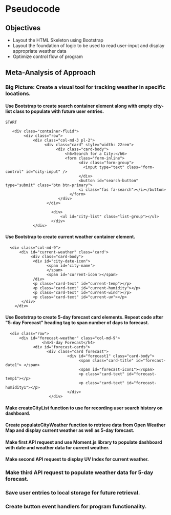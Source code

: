 # Pseudocode

## Objectives

- Layout the HTML Skeleton using Bootstrap
- Layout the foundation of logic to be used to read user-input and display appropriate weather data
- Optimize control flow of program

## Meta-Analysis of Approach

### Big Picture: Create a visual tool for tracking weather in specific locations. 

#### Use Bootstrap to create search container element along with empty city-list class to populate with future user entries.
```
START

   <div class="container-fluid">
        <div class="row">
            <div class="col-md-3 pl-2">
                 <div class="card" style="width: 22rem">
                      <div class="card-body">
                          <h6>Search for a City:</h6>
                          <form class="form-inline">
                                <div class="form-group">
                                  <input type="text" class="form-control" id="city-input" />
                                </div>
                                <button id="search-button" type="submit" class="btn btn-primary">
                                <i class="fas fa-search"></i></button>
                            </form>
                       </div>
                  </div>

                    <div>
                        <ul id="city-list" class="list-group"></ul>
                    </div>
            </div>
```

#### Use Bootstrap to create current weather container element. 
```
  <div class="col-md-9">
      <div id="current-weather" class='card'>
           <div class="card-body">
            <div id="city-date-icon">
                  <span id='city-name'>
                  </span>
                  <span id='current-icon'></span>
            /div>
            <p class="card-text" id="current-temp"></p>
            <p class="card-text" id="current-humidity"></p>
            <p class="card-text" id="current-wind"></p>
            <p class="card-text" id="current-uv"></p>          
       </div>
    </div>
```

#### Use Bootstrap to create 5-day forecast card elements. Repeat code after "5-day Forecast" heading tag to span number of days to forecast. 
```
  <div class="row">
      <div id="forecast-weather" class="col-md-9">
                <h4>5-day Forecast</h4>
            <div id="forecast-cards">
                  <div class="card forecast">
                           <div id="forecast1" class="card-body">
                                <span class="card-title" id="forecast-date1"> </span>
                                <span id="forecast-icon1"></span>
                                <p class="card-text" id="forecast-temp1"></p>
                                <p class="card-text" id="forecast-humidity1"></p>
                           </div>
                   </div>
```

#### Make createCityList function to use for recording user search history on dashboard.

#### Create populateCityWeather function to retrieve data from Open Weather Map and display current weather as well as 5-day forecast. 

#### Make first API request and use Moment.js library to populate dashboard with date and weather data for current weather. 

#### Make second API request to display UV Index for current weather. 

### Make third API request to populate weather data for 5-day forecast.

### Save user entries to local storage for future retrieval.

### Create button event handlers for program functionality.


